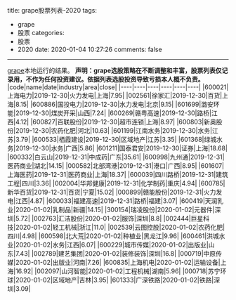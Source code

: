 
title: grape股票列表-2020
tags:
  - grape
  - 股票
categories:
  - 股票
  - 2020
date: 2020-01-04 10:27:26
comments: false

---

[grape](https://github.com/bejondshao/grape)本地运行的结果。
**声明：grape选股策略在不断调整和丰富，股票列表仅记录用，不作为任何投资建议。依据列表选股投资导致亏损本人概不负责。**
|code|name|date|industry|area|close|
|----|----|----|----|----|----|
|600021|上海电力|2019-12-30|火力发电|上海|7.95|
|002561|徐家汇|2019-12-30|百货|上海|8.15|
|600886|国投电力|2019-12-30|水力发电|北京|9.15|
|601699|潞安环能|2019-12-30|煤炭开采|山西|7.24|
|600269|赣粤高速|2019-12-30|路桥|江西|4.12|
|600827|百联股份|2019-12-30|超市连锁|上海|8.97|
|600803|新奥股份|2019-12-30|农药化肥|河北|10.63|
|601199|江南水务|2019-12-30|水务|江苏|3.79|
|600533|栖霞建设|2019-12-30|区域地产|江苏|3.35|
|601368|绿城水务|2019-12-30|水务|广西|5.86|
|601211|国泰君安|2019-12-30|证券|上海|18.68|
|600332|白云山|2019-12-31|中成药|广东|35.61|
|600998|九州通|2019-12-31|医药商业|湖北|14.15|
|000582|北部湾港|2019-12-31|港口|广西|8.95|
|601607|上海医药|2019-12-31|医药商业|上海|18.37|
|600039|四川路桥|2019-12-31|建筑工程|四川|3.36|
|002004|华邦健康|2019-12-31|化学制药|重庆|4.94|
|600785|新华百货|2019-12-31|百货|宁夏|15.02|
|000899|赣能股份|2019-12-31|火力发电|江西|4.87|
|600033|福建高速|2019-12-31|路桥|福建|3.07|
|600419|天润乳业|2020-01-02|乳制品|新疆|14.15|
|300154|瑞凌股份|2020-01-02|元器件|深圳|5.72|
|002763|汇洁股份|2020-01-02|服饰|深圳|8.8|
|002444|巨星科技|2020-01-02|轻工机械|浙江|11.0|
|002539|云图控股|2020-01-02|农药化肥|四川|4.98|
|600598|北大荒|2020-01-02|种植业|黑龙江|9.96|
|600461|洪城水业|2020-01-02|水务|江西|6.07|
|600229|城市传媒|2020-01-02|出版业|山东|7.43|
|002789|建艺集团|2020-01-02|装修装饰|深圳|16.8|
|000719|中原传媒|2020-01-02|出版业|河南|7.26|
|600835|上海机电|2020-01-02|运输设备|上海|16.92|
|002097|山河智能|2020-01-02|工程机械|湖南|5.96|
|000718|苏宁环球|2020-01-02|区域地产|吉林|3.95|
|601333|广深铁路|2020-01-02|铁路|深圳|3.09|
